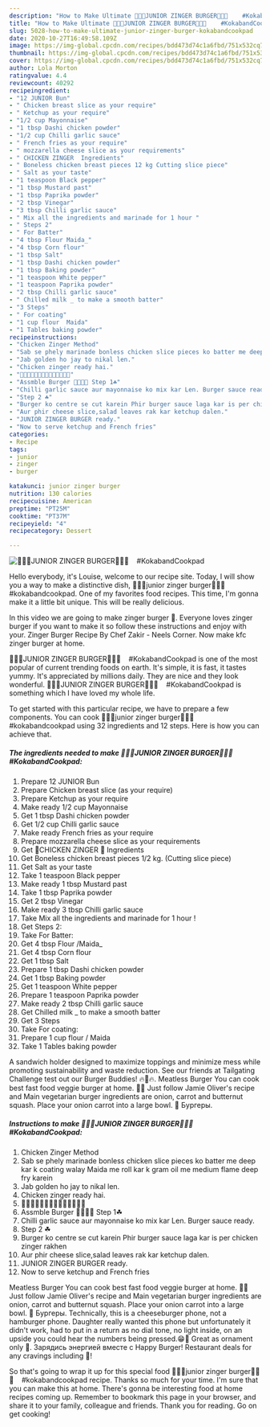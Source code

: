 ```yaml
---
description: "How to Make Ultimate 🍔🍔🍔JUNIOR ZINGER BURGER🍔🍔🍔    #KokabandCookpad"
title: "How to Make Ultimate 🍔🍔🍔JUNIOR ZINGER BURGER🍔🍔🍔    #KokabandCookpad"
slug: 5028-how-to-make-ultimate-junior-zinger-burger-kokabandcookpad
date: 2020-10-27T16:49:58.109Z
image: https://img-global.cpcdn.com/recipes/bdd473d74c1a6fbd/751x532cq70/🍔🍔🍔junior-zinger-burger🍔🍔🍔-kokabandcookpad-recipe-main-photo.jpg
thumbnail: https://img-global.cpcdn.com/recipes/bdd473d74c1a6fbd/751x532cq70/🍔🍔🍔junior-zinger-burger🍔🍔🍔-kokabandcookpad-recipe-main-photo.jpg
cover: https://img-global.cpcdn.com/recipes/bdd473d74c1a6fbd/751x532cq70/🍔🍔🍔junior-zinger-burger🍔🍔🍔-kokabandcookpad-recipe-main-photo.jpg
author: Lola Morton
ratingvalue: 4.4
reviewcount: 40292
recipeingredient:
- "12 JUNIOR Bun"
- " Chicken breast slice as your require"
- " Ketchup as your require"
- "1/2 cup Mayonnaise"
- "1 tbsp Dashi chicken powder"
- "1/2 cup Chilli garlic sauce"
- " French fries as your require"
- " mozzarella cheese slice as your requirements"
- " CHICKEN ZINGER  Ingredients"
- " Boneless chicken breast pieces 12 kg Cutting slice piece"
- " Salt as your taste"
- "1 teaspoon Black pepper"
- "1 tbsp Mustard past"
- "1 tbsp Paprika powder"
- "2 tbsp Vinegar"
- "3 tbsp Chilli garlic sauce"
- " Mix all the ingredients and marinade for 1 hour "
- " Steps 2"
- " For Batter"
- "4 tbsp Flour Maida_"
- "4 tbsp Corn flour"
- "1 tbsp Salt"
- "1 tbsp Dashi chicken powder"
- "1 tbsp Baking powder"
- "1 teaspoon White pepper"
- "1 teaspoon Paprika powder"
- "2 tbsp Chilli garlic sauce"
- " Chilled milk _ to make a smooth batter"
- "3 Steps"
- " For coating"
- "1 cup flour  Maida"
- "1 Tables baking powder"
recipeinstructions:
- "Chicken Zinger Method"
- "Sab se phely marinade bonless chicken slice pieces ko batter me deep kar k coating walay Maida me roll kar k gram oil me medium flame deep fry karein"
- "Jab golden ho jay to nikal len."
- "Chicken zinger ready hai."
- "🍔🍔🍔🍔🍔🍔🍔🍔🍔🍔🍔🍔🍔🍔"
- "Assmble Burger 👀👀👀👀 Step 1☘"
- "Chilli garlic sauce aur mayonnaise ko mix kar Len. Burger sauce ready."
- "Step 2 ☘"
- "Burger ko centre se cut karein Phir burger sauce laga kar is per chicken zinger rakhen"
- "Aur phir cheese slice,salad leaves rak kar ketchup dalen."
- "JUNIOR ZINGER BURGER ready."
- "Now to serve ketchup and French fries"
categories:
- Recipe
tags:
- junior
- zinger
- burger

katakunci: junior zinger burger 
nutrition: 130 calories
recipecuisine: American
preptime: "PT25M"
cooktime: "PT37M"
recipeyield: "4"
recipecategory: Dessert

---
```



![🍔🍔🍔JUNIOR ZINGER BURGER🍔🍔🍔    #KokabandCookpad](https://img-global.cpcdn.com/recipes/bdd473d74c1a6fbd/751x532cq70/🍔🍔🍔junior-zinger-burger🍔🍔🍔-kokabandcookpad-recipe-main-photo.jpg)

Hello everybody, it's Louise, welcome to our recipe site. Today, I will show you a way to make a distinctive dish, 🍔🍔🍔junior zinger burger🍔🍔🍔    #kokabandcookpad. One of my favorites food recipes. This time, I'm gonna make it a little bit unique. This will be really delicious.

In this video we are going to make zinger burger 🍔. Everyone loves zinger burger if you want to make it so follow these instructions and enjoy with your. Zinger Burger Recipe By Chef Zakir - Neels Corner. Now make kfc zinger burger at home.

🍔🍔🍔JUNIOR ZINGER BURGER🍔🍔🍔    #KokabandCookpad is one of the most popular of current trending foods on earth. It's simple, it is fast, it tastes yummy. It's appreciated by millions daily. They are nice and they look wonderful. 🍔🍔🍔JUNIOR ZINGER BURGER🍔🍔🍔    #KokabandCookpad is something which I have loved my whole life.


To get started with this particular recipe, we have to prepare a few components. You can cook 🍔🍔🍔junior zinger burger🍔🍔🍔    #kokabandcookpad using 32 ingredients and 12 steps. Here is how you can achieve that.

<!--inarticleads1-->

##### The ingredients needed to make 🍔🍔🍔JUNIOR ZINGER BURGER🍔🍔🍔    #KokabandCookpad:

1. Prepare 12 JUNIOR Bun
1. Prepare  Chicken breast slice (as your require)
1. Prepare  Ketchup as your require
1. Make ready 1/2 cup Mayonnaise
1. Get 1 tbsp Dashi chicken powder
1. Get 1/2 cup Chilli garlic sauce
1. Make ready  French fries as your require
1. Prepare  mozzarella cheese slice as your requirements
1. Get  🍔CHICKEN ZINGER 🍔 Ingredients
1. Get  Boneless chicken breast pieces 1/2 kg. (Cutting slice piece)
1. Get  Salt as your taste
1. Take 1 teaspoon Black pepper
1. Make ready 1 tbsp Mustard past
1. Take 1 tbsp Paprika powder
1. Get 2 tbsp Vinegar
1. Make ready 3 tbsp Chilli garlic sauce
1. Take  Mix all the ingredients and marinade for 1 hour !
1. Get  Steps 2:
1. Take  For Batter:
1. Get 4 tbsp Flour /Maida_
1. Get 4 tbsp Corn flour
1. Get 1 tbsp Salt
1. Prepare 1 tbsp Dashi chicken powder
1. Get 1 tbsp Baking powder
1. Get 1 teaspoon White pepper
1. Prepare 1 teaspoon Paprika powder
1. Make ready 2 tbsp Chilli garlic sauce
1. Get  Chilled milk _ to make a smooth batter
1. Get 3 Steps
1. Take  For coating:
1. Prepare 1 cup flour / Maida
1. Take 1 Tables baking powder


A sandwich holder designed to maximize toppings and minimize mess while promoting sustainability and waste reduction. See our friends at Tailgating Challenge test out our Burger Buddies! 🔥🍔🔥. Meatless Burger You can cook best fast food veggie burger at home. 👨‍🍳 Just follow Jamie Oliver&#39;s recipe and Main vegetarian burger ingredients are onion, carrot and butternut squash. Place your onion carrot into a large bowl. 🍔 Бургеры. 

<!--inarticleads2-->

##### Instructions to make 🍔🍔🍔JUNIOR ZINGER BURGER🍔🍔🍔    #KokabandCookpad:

1. Chicken Zinger Method
1. Sab se phely marinade bonless chicken slice pieces ko batter me deep kar k coating walay Maida me roll kar k gram oil me medium flame deep fry karein
1. Jab golden ho jay to nikal len.
1. Chicken zinger ready hai.
1. 🍔🍔🍔🍔🍔🍔🍔🍔🍔🍔🍔🍔🍔🍔
1. Assmble Burger 👀👀👀👀 Step 1☘
1. Chilli garlic sauce aur mayonnaise ko mix kar Len. Burger sauce ready.
1. Step 2 ☘
1. Burger ko centre se cut karein Phir burger sauce laga kar is per chicken zinger rakhen
1. Aur phir cheese slice,salad leaves rak kar ketchup dalen.
1. JUNIOR ZINGER BURGER ready.
1. Now to serve ketchup and French fries


Meatless Burger You can cook best fast food veggie burger at home. 👨‍🍳 Just follow Jamie Oliver&#39;s recipe and Main vegetarian burger ingredients are onion, carrot and butternut squash. Place your onion carrot into a large bowl. 🍔 Бургеры. Technically, this is a cheeseburger phone, not a hamburger phone. Daughter really wanted this phone but unfortunately it didn&#39;t work, had to put in a return as no dial tone, no light inside, on an upside you could hear the numbers being pressed.😁🍔 Great as ornament only 🍔. Зарядись энергией вместе с Happy Burger! Restaurant deals for any cravings including 🍔! 

So that's going to wrap it up for this special food 🍔🍔🍔junior zinger burger🍔🍔🍔    #kokabandcookpad recipe. Thanks so much for your time. I'm sure that you can make this at home. There's gonna be interesting food at home recipes coming up. Remember to bookmark this page in your browser, and share it to your family, colleague and friends. Thank you for reading. Go on get cooking!
